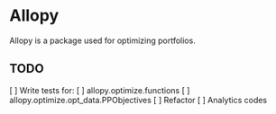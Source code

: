 Allopy
======

Allopy is a package used for optimizing portfolios.

## TODO

[ ] Write tests for:
    [ ] allopy.optimize.functions
    [ ] allopy.optimize.opt_data.PPObjectives
[ ] Refactor
    [ ] Analytics codes
